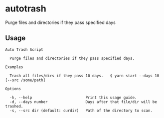 # autotrash
Purge files and directories if they pass specified days
## Usage
```
Auto Trash Script

  Purge files and directories if they pass specified days. 

Examples

  Trash all files/dirs if they pass 10 days.   $ yarn start --days 10 [--src /some/path] 

Options

  -h, --help                        Print this usage guide.                   
  -d, --days number                 Days after that file/dir will be trashed. 
  -s, --src dir (default: curdir)   Path of the directory to scan.          
```
